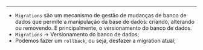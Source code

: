 ___
- `Migrations` são um mecanismo de gestão de mudanças de banco de dados que permite a manipulação da base de dados: criando, alterando ou removendo. E principalmente, o versionamento do banco de dados.
- `Migrations` -> Versionamento do banco de dados;
- Podemos fazer um `rollback`, ou seja, desfazer a migration atual;
